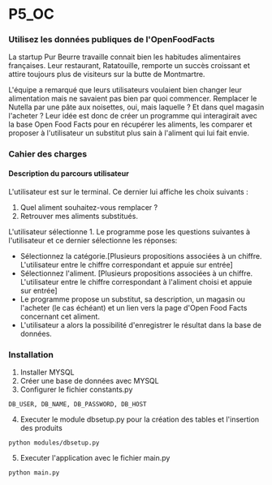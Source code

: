 # P5_OC

### Utilisez les données publiques de l'OpenFoodFacts

La startup Pur Beurre travaille connait bien les habitudes alimentaires françaises. Leur restaurant, Ratatouille, remporte un succès croissant et attire toujours plus de visiteurs sur la butte de Montmartre.

L'équipe a remarqué que leurs utilisateurs voulaient bien changer leur alimentation mais ne savaient pas bien par quoi commencer. Remplacer le Nutella par une pâte aux noisettes, oui, mais laquelle ? Et dans quel magasin l'acheter ? Leur idée est donc de créer un programme qui interagirait avec la base Open Food Facts pour en récupérer les aliments, les comparer et proposer à l'utilisateur un substitut plus sain à l'aliment qui lui fait envie.

### Cahier des charges
#### Description du parcours utilisateur
L'utilisateur est sur le terminal. Ce dernier lui affiche les choix suivants :

1. Quel aliment souhaitez-vous remplacer ?
2. Retrouver mes aliments substitués.

L'utilisateur sélectionne 1. Le programme pose les questions suivantes à l'utilisateur et ce dernier sélectionne les réponses:

- Sélectionnez la catégorie.[Plusieurs propositions associées à un chiffre. L'utilisateur entre le chiffre correspondant et appuie sur entrée]
- Sélectionnez l'aliment. [Plusieurs propositions associées à un chiffre. L'utilisateur entre le chiffre correspondant à l'aliment choisi et appuie sur entrée]
- Le programme propose un substitut, sa description, un magasin ou l'acheter (le cas échéant) et un lien vers la page d'Open Food Facts concernant cet aliment.
- L'utilisateur a alors la possibilité d'enregistrer le résultat dans la base de données.

### Installation
1. Installer MYSQL
2. Créer une base de données avec MYSQL
3. Configurer le fichier constants.py
```
DB_USER, DB_NAME, DB_PASSWORD, DB_HOST
```

4. Executer le module dbsetup.py pour la création des tables et l'insertion des produits
```
python modules/dbsetup.py
```

5. Executer l'application avec le fichier main.py
```
python main.py
```
